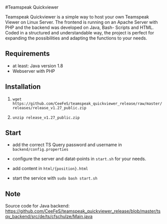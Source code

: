 #Teamspeak Quickviewer

Teamspeak Quickviewer is a simple way to host your own Teamspeak Viewer on Linux Server. The frontend is running on an Apache Server with PHP and the backend was developed on Java, Bash- Scripts and HTML. Coded in a structured and understandable way, the project is perfect for expanding the possibilities and adapting the functions to your needs.

## Requirements
- at least: Java version 1.8
- Webserver with PHP

## Installation
1. `wget https://github.com/CeeFeS/teamspeak_quickviewer_release/raw/master/releases/release_v1.27_public.zip`

2. `unzip release_v1.27_public.zip`


## Start

- add the correct TS Query password and username in `backend/config.properties`

- configure the server and datat-points in `start.sh` for your needs.

- add content in `html/{position}.html`

- start the service with `sudo bash start.sh`

## Note

Source code for Java backend: https://github.com/CeeFeS/teamspeak_quickviewer_release/blob/master/tsqv_backend/src/de/ts/cfschulze/Main.java
